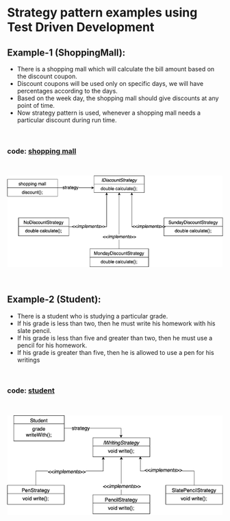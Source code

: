 # Strategy pattern examples using Test Driven Development

## Example-1 (ShoppingMall):

* There is a shopping mall which will calculate the bill amount based on the discount coupon.
* Discount coupons will be used only on specific days, we will have percentages according to the days.
* Based on the week day, the shopping mall should give discounts at any point of time.
* Now strategy pattern is used, whenever a shopping mall needs a particular discount during run time.

<br/>

### code: [shopping mall](https://github.com/shaikrasheed99/strategy-pattern/tree/master/src/main/java/com/tw)

<br/>

![](class-diagrams/shopping-mall-strategy-pattern.drawio.png)

<br/>

## Example-2 (Student):

* There is a student who is studying a particular grade. 
* If his grade is less than two, then he must write his homework with his slate pencil. 
* If his grade is less than five and greater than two, then he must use a pencil for his homework. 
* If his grade is greater than five, then he is allowed to use a pen for his writings

<br/>

### code: [student](https://github.com/shaikrasheed99/strategy-pattern/tree/master/src/main/java/com/tw)

<br/>

![](class-diagrams/student-strategy-pattern.png)